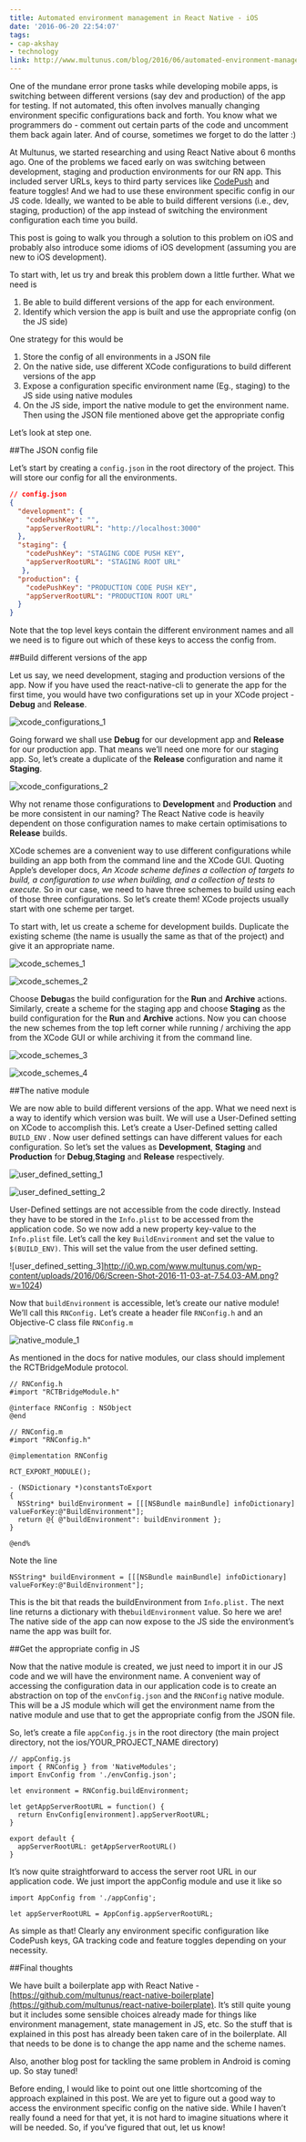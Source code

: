 ```yaml
---
title: Automated environment management in React Native - iOS
date: '2016-06-20 22:54:07'
tags:
- cap-akshay
- technology
link: http://www.multunus.com/blog/2016/06/automated-environment-management-react-native-ios/
---
```


One of the mundane error prone tasks while developing mobile apps, is switching between different versions (say dev and production) of the app for testing. If not automated, this often involves manually changing environment specific configurations back and forth. You know what we programmers do - comment out certain parts of the code and uncomment them back again later. And of course, sometimes we forget to do the latter :)

At Multunus, we started researching and using React Native about 6 months ago. One of the problems we faced early on was switching between development, staging and production environments for our RN app. This included server URLs, keys to third party services like
[CodePush](https://microsoft.github.io/code-push/) and feature toggles! And we had to use these environment specific config in our JS code. Ideally, we wanted to be able to build different versions (i.e., dev, staging, production) of the app instead of switching the environment configuration each time you build.

This post is going to walk you through a solution to this problem on iOS and probably also introduce some idioms of iOS development (assuming you are new to iOS development).

To start with, let us try and break this problem down a little further. What we need is

1. Be able to build different versions of the app for each environment.
2. Identify which version the app is built and use the appropriate config (on the JS side)

One strategy for this would be

1. Store the config of all environments in a JSON file
2. On the native side, use different XCode configurations to build different versions of the app
3. Expose a configuration specific environment name (Eg., staging) to the JS side using native modules
4. On the JS side, import the native module to get the environment name. Then using the JSON file mentioned above get the appropriate config

Let’s look at step one.


##The JSON config file


Let’s start by creating a `config.json` in the root directory of the project. This will store our config for all the environments.

~~~ json
// config.json
{
  "development": {
    "codePushKey": "",
    "appServerRootURL": "http://localhost:3000"
  },
  "staging": {
    "codePushKey": "STAGING CODE PUSH KEY",
    "appServerRootURL": "STAGING ROOT URL"
   },
  "production": {
    "codePushKey": "PRODUCTION CODE PUSH KEY",
    "appServerRootURL": "PRODUCTION ROOT URL"
  }
}
~~~
Note that the top level keys contain the different environment names and all we need is to figure out which of these keys to access the config from.


##Build different versions of the app


Let us say, we need development, staging and production versions of the app. Now if you have used the
react-native-cli to generate the app for the first time, you would have two configurations set up in your XCode project -
**Debug** and **Release**.

![xcode_configurations_1](http://i0.wp.com/www.multunus.com/wp-content/uploads/2016/06/xcode_configurations_1.png?w=1024)

Going forward we shall use
**Debug** for our development app and **Release**
 for our production app. That means we’ll need one more for our staging app. So, let’s create a duplicate of the **Release**
 configuration and name it  **Staging**.

![xcode_configurations_2](http://i0.wp.com/www.multunus.com/wp-content/uploads/2016/06/xcode_configurations_2.png)

Why not rename those configurations to
**Development** and **Production**
 and be more consistent in our naming? The React Native code is heavily dependent on those configuration names to make certain optimisations to **Release** builds.

XCode schemes are a convenient way to use different configurations while building an app both from the command line and the XCode GUI. Quoting Apple’s developer docs, *An Xcode scheme defines a collection of targets to build, a configuration to use when building, and a collection of tests to execute.* So in our case, we need to have three schemes to build using each of those three configurations. So let’s create them! XCode projects usually start with one scheme per target.

To start with, let us create a scheme for development builds. Duplicate the existing scheme (the name is usually the same as that of the project) and give it an appropriate name.


![xcode_schemes_1](http://i2.wp.com/www.multunus.com/wp-content/uploads/2016/06/xcode_schemes_1.png)


![xcode_schemes_2](http://i1.wp.com/www.multunus.com/wp-content/uploads/2016/06/xcode_schemes_2.png?w=1024)

Choose
**Debug**as the build configuration for the **Run** and **Archive**
 actions. Similarly, create a scheme for the staging app and choose **Staging** as the build configuration for the **Run** and **Archive**
 actions. Now you can choose the new schemes from the top left corner while running / archiving the app from the XCode GUI or while archiving it from the command line.


![xcode_schemes_3](http://i0.wp.com/www.multunus.com/wp-content/uploads/2016/06/xcode_schemes_3.png?w=1024)


![xcode_schemes_4](http://i0.wp.com/www.multunus.com/wp-content/uploads/2016/06/xcode_schemes_4.png)




##The native module


We are now able to build different versions of the app. What we need next is a way to identify which version was built. We will use a User-Defined setting on XCode to accomplish this. Let’s create a User-Defined setting called `BUILD_ENV` . Now user defined settings can have different values for each configuration. So let’s set the values as
**Development**, **Staging** and **Production** for **Debug**,**Staging** and **Release** respectively.


![user_defined_setting_1](http://i2.wp.com/www.multunus.com/wp-content/uploads/2016/06/user_defined_setting_1.png?w=1024)




![user_defined_setting_2](http://i0.wp.com/www.multunus.com/wp-content/uploads/2016/06/Screen-Shot-2016-11-03-at-7.54.03-AM.png?w=1024)

User-Defined settings are not accessible from the code directly. Instead they have to be stored in the `Info.plist` to be accessed from the application code. So we now add a new property key-value to the `Info.plist` file. Let’s call the key `BuildEnvironment` and set the value to `$(BUILD_ENV)`. This will set the value from the user defined setting.


![user_defined_setting_3]http://i0.wp.com/www.multunus.com/wp-content/uploads/2016/06/Screen-Shot-2016-11-03-at-7.54.03-AM.png?w=1024)

Now that `buildEnvironment` is accessible, let’s create our native module! We’ll call this `RNConfig.` Let’s create a header file `RNConfig.h` and an Objective-C class file `RNConfig.m`


![native_module_1](http://i1.wp.com/www.multunus.com/wp-content/uploads/2016/06/native_module_1.png?w=1454)

As mentioned in the docs for native modules, our class should implement the
RCTBridgeModule protocol.


    // RNConfig.h
    #import "RCTBridgeModule.h"

    @interface RNConfig : NSObject
    @end

    // RNConfig.m
    #import "RNConfig.h"

    @implementation RNConfig

    RCT_EXPORT_MODULE();

    - (NSDictionary *)constantsToExport
    {
      NSString* buildEnvironment = [[[NSBundle mainBundle] infoDictionary] valueForKey:@"BuildEnvironment"];
      return @{ @"buildEnvironment": buildEnvironment };
    }

    @end%

Note the line

    NSString* buildEnvironment = [[[NSBundle mainBundle] infoDictionary] valueForKey:@"BuildEnvironment"];

This is the bit that reads the
buildEnvironment from `Info.plist.` The next line returns a dictionary with the`buildEnvironment` value. So here we are! The native side of the app can now expose to the JS side the environment’s name the app was built for.


##Get the appropriate config in JS


Now that the native module is created, we just need to import it in our JS code and we will have the environment name. A convenient way of accessing the configuration data in our application code is to create an abstraction on top of the `envConfig.json` and the `RNConfig` native module. This will be a JS module which will get the environment name from the native module and use that to get the appropriate config from the JSON file.

So, let’s create a file `appConfig.js` in the root directory (the main project directory, not the ios/YOUR_PROJECT_NAME directory)


    // appConfig.js
    import { RNConfig } from 'NativeModules';
    import EnvConfig from './envConfig.json';

    let environment = RNConfig.buildEnvironment;

    let getAppServerRootURL = function() {
      return EnvConfig[environment].appServerRootURL;
    }

    export default {
      appServerRootURL: getAppServerRootURL()
    }

It’s now quite straightforward to access the server root URL in our application code. We just import the
appConfig module and use it like so


    import AppConfig from './appConfig';

    let appServerRootURL = AppConfig.appServerRootURL;

As simple as that! Clearly any environment specific configuration like CodePush keys, GA tracking code and feature toggles depending on your necessity.


##Final thoughts


We have built a boilerplate app with React Native -
[https://github.com/multunus/react-native-boilerplate](https://github.com/multunus/react-native-boilerplate). It’s still quite young but it includes some sensible choices already made for things like environment management, state management in JS, etc. So the stuff that is explained in this post has already been taken care of in the boilerplate. All that needs to be done is to change the app name and the scheme names.

Also, another blog post for tackling the same problem in Android is coming up. So stay tuned!

Before ending, I would like to point out one little shortcoming of the approach explained in this post. We are yet to figure out a good way to access the environment specific config on the native side. While I haven’t really found a need for that yet, it is not hard to imagine situations where it will be needed. So, if you’ve figured that out, let us know!
